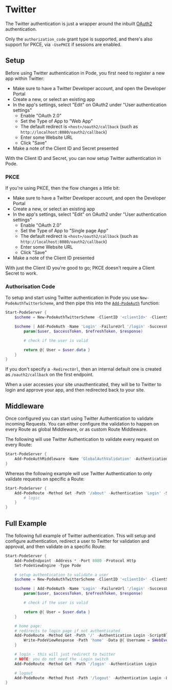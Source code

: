 # Twitter

The Twitter authentication is just a wrapper around the inbuilt [OAuth2](../OAuth2) authentication.

Only the `authorization_code` grant type is supported, and there's also support for PKCE, via `-UsePKCE` if sessions are enabled.

## Setup

Before using Twitter authentication in Pode, you first need to register a new app within Twitter:

* Make sure to have a Twitter Developer account, and open the Developer Portal
* Create a new, or select an existing app
* In the app's settings, select "Edit" on OAuth2 under "User authentication settings"
    * Enable "OAuth 2.0"
    * Set the Type of App to "Web App"
    * The default redirect is `<host>/oauth2/callback` (such as `http://localhost:8080/oauth2/callback`)
    * Enter some Website URL
    * Click "Save"
* Make a note of the Client ID and Secret presented

With the Client ID and Secret, you can now setup Twitter authentication in Pode.

### PKCE

If you're using PKCE, then the flow changes a little bit:

* Make sure to have a Twitter Developer account, and open the Developer Portal
* Create a new, or select an existing app
* In the app's settings, select "Edit" on OAuth2 under "User authentication settings"
    * Enable "OAuth 2.0"
    * Set the Type of App to "Single page App"
    * The default redirect is `<host>/oauth2/callback` (such as `http://localhost:8080/oauth2/callback`)
    * Enter some Website URL
    * Click "Save"
* Make a note of the Client ID presented

With just the Client ID you're good to go; PKCE doesn't require a Client Secret to work.

### Authorisation Code

To setup and start using Twitter authentication in Pode you use `New-PodeAuthTwitterScheme`, and then pipe this into the [`Add-PodeAuth`](../../../../Functions/Authentication/Add-PodeAuth) function:

```powershell
Start-PodeServer {
    $scheme = New-PodeAuthTwitterScheme -ClientID '<clientId>' -ClientSecret '<clientSecret>'

    $scheme | Add-PodeAuth -Name 'Login' -FailureUrl '/login' -SuccessUrl '/' -ScriptBlock {
        param($user, $accessToken, $refreshToken, $response)

        # check if the user is valid

        return @{ User = $user.data }
    }
}
```

If you don't specify a `-RedirectUrl`, then an internal default one is created as `/oauth2/callback` on the first endpoint.

When a user accesses your site unauthenticated, they will be to Twitter to login and approve your app, and then redirected back to your site.

## Middleware

Once configured you can start using Twitter Authentication to validate incoming Requests. You can either configure the validation to happen on every Route as global Middleware, or as custom Route Middleware.

The following will use Twitter Authentication to validate every request on every Route:

```powershell
Start-PodeServer {
    Add-PodeAuthMiddleware -Name 'GlobalAuthValidation' -Authentication 'Login'
}
```

Whereas the following example will use Twitter Authentication to only validate requests on specific a Route:

```powershell
Start-PodeServer {
    Add-PodeRoute -Method Get -Path '/about' -Authentication 'Login' -ScriptBlock {
        # logic
    }
}
```

## Full Example

The following full example of Twitter authentication. This will setup and configure authentication, redirect a user to Twitter for validation and approval, and then validate on a specific Route:

```powershell
Start-PodeServer {
    Add-PodeEndpoint -Address * -Port 8080 -Protocol Http
    Set-PodeViewEngine -Type Pode

    # setup authentication to validate a user
    $scheme = New-PodeAuthTwitterScheme -ClientID '<clientId>' -ClientSecret '<clientSecret>'

    $scheme | Add-PodeAuth -Name 'Login' -FailureUrl '/login' -SuccessUrl '/' -ScriptBlock {
        param($user, $accessToken, $refreshToken, $response)

        # check if the user is valid

        return @{ User = $user.data }
    }

    # home page:
    # redirects to login page if not authenticated
    Add-PodeRoute -Method Get -Path '/' -Authentication Login -ScriptBlock {
        Write-PodeViewResponse -Path 'home' -Data @{ Username = $WebEvent.Auth.User.name }
    }

    # login - this will just redirect to twitter
    # NOTE: you do not need the -Login switch
    Add-PodeRoute -Method Get -Path '/login' -Authentication Login

    # logout
    Add-PodeRoute -Method Post -Path '/logout' -Authentication Login -Logout
}
```
